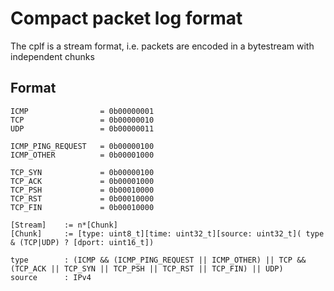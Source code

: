 # Compact packet log format

The cplf is a stream format, i.e. packets are encoded in a bytestream with independent chunks

## Format

    ICMP                = 0b00000001
    TCP                 = 0b00000010
    UDP                 = 0b00000011
    
    ICMP_PING_REQUEST   = 0b00000100
    ICMP_OTHER          = 0b00001000
    
    TCP_SYN             = 0b00000100
    TCP_ACK             = 0b00001000
    TCP_PSH             = 0b00010000
    TCP_RST             = 0b00010000
    TCP_FIN             = 0b00010000
    
    [Stream]    := n*[Chunk]
    [Chunk]     := [type: uint8_t][time: uint32_t][source: uint32_t]( type & (TCP|UDP) ? [dport: uint16_t])
    
    type        : (ICMP && (ICMP_PING_REQUEST || ICMP_OTHER) || TCP && (TCP_ACK || TCP_SYN || TCP_PSH || TCP_RST || TCP_FIN) || UDP)
    source      : IPv4


